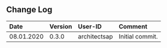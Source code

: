 ## Change Log
|   Date        |   Version |   User-ID     |   Comment     |
|   :--         |   :--     |   :--         |   :--         |
|   08.01.2020  |   0.3.0   |   architectsap    |   Initial commit.    |